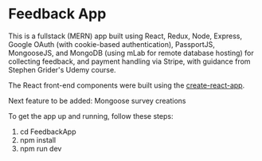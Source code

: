# Feedback App

This is a fullstack (MERN) app built using React, Redux, Node, Express, Google OAuth (with cookie-based authentication), PassportJS, MongooseJS, and MongoDB (using mLab for remote database hosting) for collecting feedback, and payment handling via Stripe, with guidance from Stephen Grider's Udemy course.

The React front-end components were built using the [create-react-app](https://github.com/facebook/create-react-app).

Next feature to be added: Mongoose survey creations

To get the app up and running, follow these steps:

1) cd FeedbackApp
2) npm install
3) npm run dev